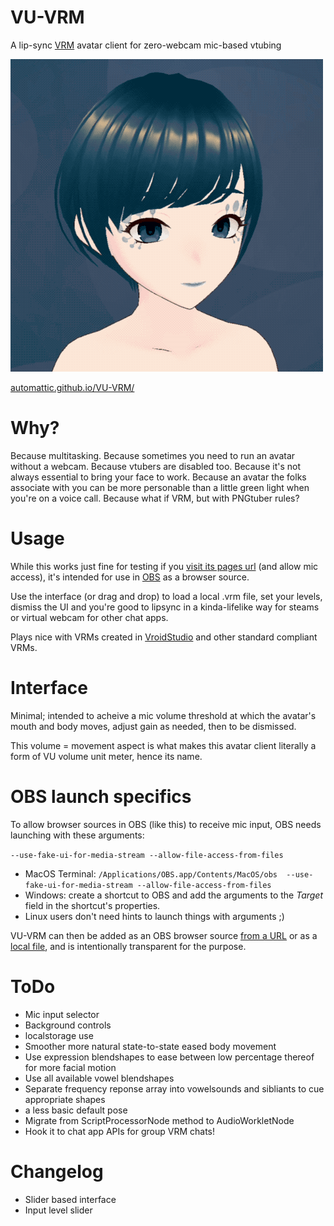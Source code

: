 # VU-VRM
A lip-sync [VRM](https://vrm.dev/en/) avatar client for zero-webcam mic-based vtubing

![Image](/assets/VU-VRM.gif?raw=true "VU-VRM")

[automattic.github.io/VU-VRM/](https://automattic.github.io/VU-VRM/)

# Why?
Because multitasking. Because sometimes you need to run an avatar without a webcam. Because vtubers are disabled too. Because it's not always essential to bring your face to work. Because an avatar the folks associate with you can be more personable than a little green light when you're on a voice call. Because what if VRM, but with PNGtuber rules?

# Usage
While this works just fine for testing if you [visit its pages url](https://automattic.github.io/VU-VRM/) (and allow mic access), it's intended for use in [OBS](https://obsproject.com) as a browser source.

Use the interface (or drag and drop) to load a local .vrm file, set your levels, dismiss the UI and you're good to lipsync in a kinda-lifelike way for steams or virtual webcam for other chat apps.

Plays nice with VRMs created in [VroidStudio](https://vroid.com/en/studio) and other standard compliant VRMs. 

# Interface
Minimal; intended to acheive a mic volume threshold at which the avatar's mouth and body moves, adjust gain as needed, then to be dismissed.

This volume = movement aspect is what makes this avatar client literally a form of VU volume unit meter, hence its name.

# OBS launch specifics
To allow browser sources in OBS (like this) to receive mic input, OBS needs launching with these arguments:

`--use-fake-ui-for-media-stream --allow-file-access-from-files`

- MacOS Terminal: `/Applications/OBS.app/Contents/MacOS/obs  --use-fake-ui-for-media-stream --allow-file-access-from-files`
- Windows: create a shortcut to OBS and add the arguments to the *Target* field in the shortcut's properties.
- Linux users don't need hints to launch things with arguments ;)

VU-VRM can then be added as an OBS browser source [from a URL](https://automattic.github.io/VU-VRM/) or as a [local file](https://github.com/Automattic/VU-VRM/archive/refs/heads/trunk.zip), and is intentionally transparent for the purpose.

# ToDo
- Mic input selector
- Background controls
- localstorage use
- Smoother more natural state-to-state eased body movement
- Use expression blendshapes to ease between low percentage thereof for more facial motion
- Use all available vowel blendshapes
- Separate frequency reponse array into vowelsounds and sibliants to cue appropriate shapes
- a less basic default pose
- Migrate from ScriptProcessorNode method to AudioWorkletNode
- Hook it to chat app APIs for group VRM chats!

# Changelog
- Slider based interface
- Input level slider
